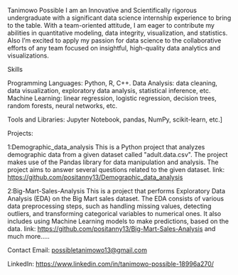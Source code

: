 Tanimowo Possible
I am an Innovative and Scientifically rigorous undergraduate with a significant data science internship experience to bring to the table.
With a team-oriented attitude, I am eager to contribute my abilities in quantitative modeling, data integrity, visualization, and statistics.
Also I’m excited to apply my passion for data science to the collaborative efforts of any team focused on insightful, high-quality data analytics and visualizations.

Skills




Programming Languages: Python, R, C++.
Data Analysis: data cleaning, data visualization, exploratory data analysis, statistical inference, etc.
Machine Learning: linear regression, logistic regression, decision trees, random forests, neural networks, etc.




Tools and Libraries: Jupyter Notebook, pandas, NumPy, scikit-learn, etc.]

Projects:




1:Demographic_data_analysis
This is a Python project that analyzes demographic data from a given dataset called "adult.data.csv". 
The project makes use of the Pandas library for data manipulation and analysis. The project aims to answer several questions related to the given dataset.
link: https://github.com/positanny13/Demographic_data_analysis




2:Big-Mart-Sales-Analysis
This is a project that performs Exploratory Data Analysis (EDA) on the Big Mart sales dataset.
The EDA consists of various data preprocessing steps, such as handling missing values, detecting outliers, and transforming categorical variables to numerical ones.
It also includes using Machine Learning models to make predictions, based on the data.
link: https://github.com/positanny13/Big-Mart-Sales-Analysis  and much more.....

Contact
Email: possibletanimowo13@gmail.com


LinkedIn: https://www.linkedin.com/in/tanimowo-possible-18996a270/





